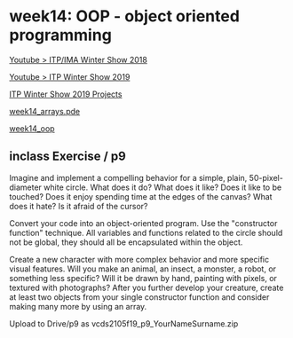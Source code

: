 # week14: OOP - object oriented programming

[Youtube > ITP/IMA Winter Show 2018](https://www.youtube.com/watch?v=02z_yyHAm-U)

[Youtube > ITP Winter Show 2019](https://www.youtube.com/watch?v=11M3RLmayz8)

[ITP Winter Show 2019 Projects](https://itp.nyu.edu/shows/winter2019/projects/)


[week14_arrays.pde](https://github.com/cerenkayalar/VCDS2105-ICM/blob/master/f19/inclass/week14_arrays.pde)

[week14_oop](https://github.com/cerenkayalar/VCDS2105-ICM/blob/master/f19/inclass/week14_oop/)


## inclass Exercise / p9

Imagine and implement a compelling behavior for a simple, plain, 50-pixel-diameter white circle. What does it do? What does it like? Does it like to be touched? Does it enjoy spending time at the edges of the canvas? What does it hate? Is it afraid of the cursor?

Convert your code into an object-oriented program. Use the "constructor function" technique. All variables and functions related to the circle should not be global, they should all be encapsulated within the object.

Create a new character with more complex behavior and more specific visual features. Will you make an animal, an insect, a monster, a robot, or something less specific? Will it be drawn by hand, painting with pixels, or textured with photographs? After you further develop your creature, create at least two objects from your single constructor function and consider making many more by using an array.


Upload to Drive/p9 as vcds2105f19_p9_YourNameSurname.zip
